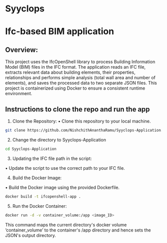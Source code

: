 # Syyclops
# Ifc-based BIM application

## Overview:
This project uses the IfcOpenShell library to process Building Information Model (BIM) files in the IFC format. The application reads an IFC file, extracts relevant data about building elements, their properties, relationships and performs simple analysis (total wall area and number of elements), and saves the processed data to two separate JSON files. This project is containerized using Docker to ensure a consistent runtime environment.

## Instructions to clone the repo and run the app

1.	Clone the Repository:
•	Clone this repository to your local machine.

```sh
git clone https://github.com/NishchithAnanthaRamu/Syyclops-Application.git
```
2. Change the directory to Syyclops-Application

``` sh
cd Syyclops-Application
```
3.	Updating the IFC file path in the script:

•	Update the script to use the correct path to your IFC file.

4.	Build the Docker Image:

•	Build the Docker image using the provided Dockerfile.
```sh
docker build -t ifcopenshell-app .
```
5.	Run the Docker Container:

```sh
docker run -d -v container_volume:/app <image_ID>
```
This command maps the current directory's docker volume ‘container_volume’ to the container's /app directory and hence sets the JSON's output directory.



